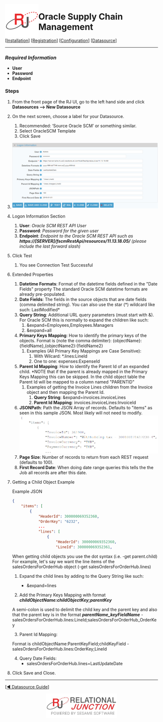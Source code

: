  <a href="http://www.sesamesoftware.com"><img align=left src="../images/RJOrbit110x110.png"></img></a>

# Oracle Supply Chain Management

[comment]: # (Leave Nav BAR untouched)

[[Installation](../guides/installguide.md)] [[Registration](../guides/RegistrationGuide.md)] [[Configuration](../guides/configurationGuide.md)] [[Datasource](../guides/DatasourceGuide.md)]

---
[comment]: # (Leave Or Alter Required info as needed)

### *Required Information*

* **User**
* **Password**
* **Endpoint**

### Steps

[comment]: # (step 1 is common to all Datasources)
[comment]: # (Step 2.1and 2.2 should be adjusted for Data Source specific)
[comment]: # (Step 3 should be Image of the datasource you can add the screenshot to the images folder or create a placeholder like {image of datasource screen})
[comment]: # (adjust step 4 and below as needed)

1. From the front page of the RJ UI, go to the left hand side and click **Datasources --> New Datasource**

2. On the next screen, choose a label for your Datasource.
	1. Recommended: ‘Source Oracle SCM’ or something similar.
	2. Select OracleSCM Template
	3. Click Save
   
3. ![OracleSCM Datasource](../images/oraclescm.png)

4. Logon Information Section
	1. **User**: *Oracle SCM REST API User*
	2. **Password**: *Password for the given user*
	3. **Endpoint**: *Endpoint to the Oracle SCM REST API such as **https://[SERVER]/fscmRestApi/resources/11.13.18.05/** (please include the last forward slash)*
   
5. Click Test
	1. You see Connection Test Successful
   
6. Extended Properties
	1. **Datetime Formats**: Format of the datetime fields defined in the "Date Fields" property The standard Oracle SCM datetime formats are already pre-populated.
	2. **Date Fields**: The fields in the source objects that are date fields (comma delimited string). You can also use the star (\*) wildcard like such: LastModified\*
	3. **Query String**: Additional URL query parameters (must start with &). For Oracle SCM this is normally to expand the children like such:
		1. &expand=Employees,Employees.Managers
		2. &expand=all
	4. **Primary Keys Mapping**: How to identify the primary keys of the objects. Format is (note the comma delimiter): {objectName}:{fieldName},{objectName2}:{fieldName2}
		1. Examples (All Primary Key Mappings are Case Sensitive):
			1. With Wilcard: *.lines:LineId
			2. One to one: expenses:ExpenseId
	5. **Parent Id Mapping**: How to identify the Parent Id of an expanded child. \*NOTE that if the parent is already mapped in the Primary Keys Mapping this can be skipped.
		In the child object table the Parent Id will be mapped to a column named "PARENTID"
		1. Examples of getting the Invoice Lines children from the Invoice object and then mapping the Parent Id.
			1. **Query String**: &expand=invoices.invoiceLines
			2. **Parent Id Mapping**: invoices.invoiceLines:InvoiceId
	6. **JSONPath**: Path the JSON Array of records. Defaults to "items" as seen in this sample JSON. Most likely will not need to modify.
		![OracleSCM Sample JSON](../images/oraclescmjson.png)
	7. **Page Size**: Number of records to return from each REST request (defaults to 100).
	8. **First Record Date**: When doing date range queries this tells the the Job all records are after this date.

7. Getting a Child Object Example

	Example JSON
	```JSON
	{
		"items": [
			{
				"HeaderId": 300000069352360,
				"OrderKey": "6232",
				...
				"lines": [
					{
						"HeaderId": 300000069352360,
						"LineId": 300000069352361,
	```

	When getting child objects you use the dot syntax (i.e. -get parent.child)
	For example, let's say we want the line items of the salesOrdersForOrderHub object (-get salesOrdersForOrderHub.lines)
	
	1. Expand the child lines by adding to the Query String like such:
		- &expand=lines

	2. Add the Primary Keys Mapping with format ***childObjectName:childObjectKey;parentKey***
	
	A semi-colon is used to delimit the child key and the parent key and also that the parent key is in the format ***parentName_keyFieldName***
		- salesOrdersForOrderHub.lines:LineId;salesOrdersForOrderHub_OrderKey

	3. Parent Id Mapping:
	
	Format is childObjectName:ParentKeyField;childKeyField
		- salesOrdersForOrderHub.lines:OrderKey;LineId

	4. Query Date Fields:
		- salesOrdersForOrderHub.lines=LastUpdateDate

8. Click Save and Close.

---

[[&#9664; Datasource Guide](../guides/DatasourceGuide.md)]

<p align="center" >  <a href="http://www.sesamesoftware.com"><img align=center src="../images/poweredBy.png" height="80px"></img></a> </p>